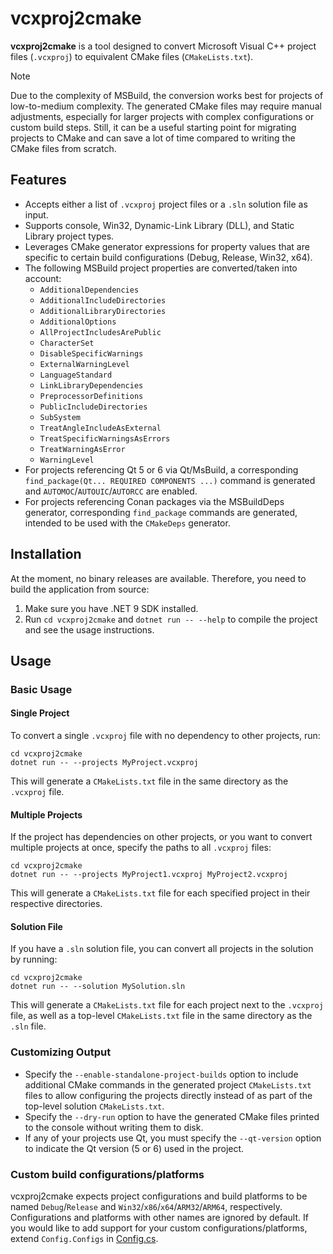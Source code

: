 # vcxproj2cmake

**vcxproj2cmake** is a tool designed to convert Microsoft Visual C++ project files (`.vcxproj`) to equivalent CMake files (`CMakeLists.txt`).

> [!NOTE]
> Due to the complexity of MSBuild, the conversion works best for projects of low-to-medium complexity.
> The generated CMake files may require manual adjustments, especially for larger projects with complex configurations or custom build steps.
> Still, it can be a useful starting point for migrating projects to CMake and can save a lot of time compared to writing the CMake files from scratch.

## Features

* Accepts either a list of `.vcxproj` project files or a `.sln` solution file as input.
* Supports console, Win32, Dynamic-Link Library (DLL), and Static Library project types.
* Leverages CMake generator expressions for property values that are specific to certain build configurations (Debug, Release, Win32, x64).
* The following MSBuild project properties are converted/taken into account:
  * `AdditionalDependencies`
  * `AdditionalIncludeDirectories`
  * `AdditionalLibraryDirectories`
  * `AdditionalOptions`
  * `AllProjectIncludesArePublic`
  * `CharacterSet`
  * `DisableSpecificWarnings`
  * `ExternalWarningLevel`
  * `LanguageStandard`
  * `LinkLibraryDependencies`
  * `PreprocessorDefinitions`
  * `PublicIncludeDirectories`
  * `SubSystem`
  * `TreatAngleIncludeAsExternal`
  * `TreatSpecificWarningsAsErrors`
  * `TreatWarningAsError`
  * `WarningLevel`
* For projects referencing Qt 5 or 6 via Qt/MsBuild, a corresponding `find_package(Qt... REQUIRED COMPONENTS ...)` command is generated and `AUTOMOC`/`AUTOUIC`/`AUTORCC` are enabled.
* For projects referencing Conan packages via the MSBuildDeps generator, corresponding `find_package` commands are generated, intended to be used with the `CMakeDeps` generator.

## Installation

At the moment, no binary releases are available.
Therefore, you need to build the application from source:

1. Make sure you have .NET 9 SDK installed.
2. Run `cd vcxproj2cmake` and `dotnet run -- --help` to compile the project and see the usage instructions.

## Usage

### Basic Usage

#### Single Project

To convert a single `.vcxproj` file with no dependency to other projects, run:

```
cd vcxproj2cmake
dotnet run -- --projects MyProject.vcxproj
```

This will generate a `CMakeLists.txt` file in the same directory as the `.vcxproj` file.

#### Multiple Projects

If the project has dependencies on other projects, or you want to convert multiple projects at once,
specify the paths to all `.vcxproj` files:

```
cd vcxproj2cmake
dotnet run -- --projects MyProject1.vcxproj MyProject2.vcxproj
```

This will generate a `CMakeLists.txt` file for each specified project in their respective directories.

#### Solution File

If you have a `.sln` solution file, you can convert all projects in the solution by running:

```
cd vcxproj2cmake
dotnet run -- --solution MySolution.sln
```

This will generate a `CMakeLists.txt` file for each project next to the `.vcxproj` file,
as well as a top-level `CMakeLists.txt` file in the same directory as the `.sln` file.

### Customizing Output

* Specify the `--enable-standalone-project-builds` option to include additional CMake commands in the generated project `CMakeLists.txt` files
  to allow configuring the projects directly instead of as part of the top-level solution `CMakeLists.txt`.
* Specify the `--dry-run` option to have the generated CMake files printed to the console without writing them to disk.
* If any of your projects use Qt, you must specify the `--qt-version` option to indicate the Qt version (5 or 6) used in the project.

### Custom build configurations/platforms

vcxproj2cmake expects project configurations and build platforms to be named `Debug`/`Release` and `Win32`/`x86`/`x64`/`ARM32`/`ARM64`, respectively.
Configurations and platforms with other names are ignored by default.
If you would like to add support for your custom configurations/platforms, extend `Config.Configs` in [Config.cs](vcxproj2cmake/Config.cs).

